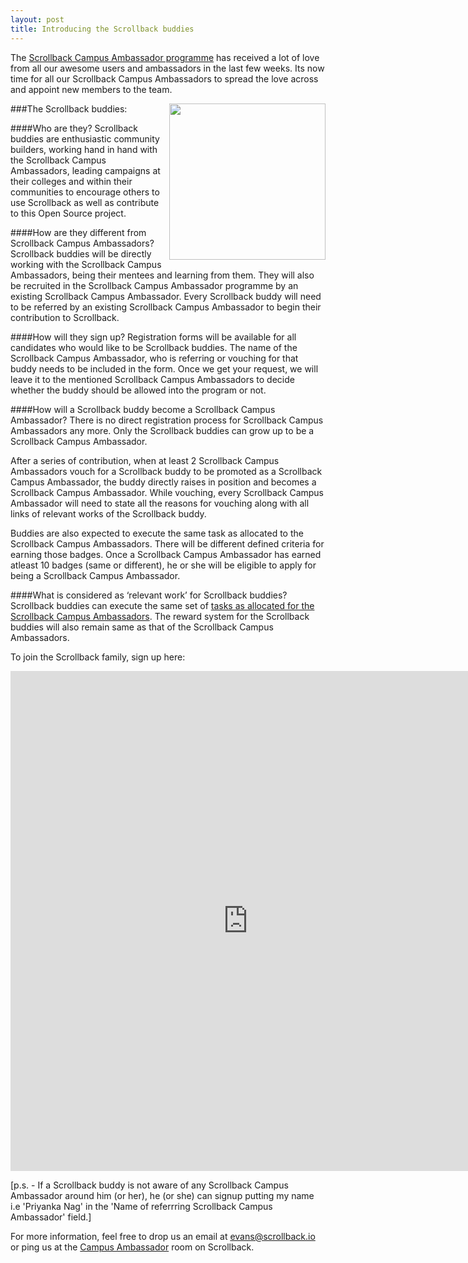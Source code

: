 ```yaml
---
layout: post
title: Introducing the Scrollback buddies
---
```


The [Scrollback Campus Ambassador programme](http://blog.scrollback.io/scrollback-campus-ambassador/) has received a lot of love from all our awesome users and ambassadors in the last few weeks. Its now time for all our Scrollback Campus Ambassadors to spread the love across and appoint new members to the team.

<img src="http://i.imgur.com/AmGZ8oQ.jpg" align="right" width="250" />

###The Scrollback buddies:

####Who are they?
Scrollback buddies are enthusiastic community builders, working hand in hand with the Scrollback Campus Ambassadors, leading campaigns at their colleges and within their communities to encourage others to use Scrollback as well as contribute to this Open Source project. 

####How are they different from Scrollback Campus Ambassadors?
Scrollback buddies will be directly working with the Scrollback Campus Ambassadors, being their mentees and learning from them. They will also be recruited in the Scrollback Campus Ambassador programme by an existing Scrollback Campus Ambassador. Every Scrollback buddy will need to be referred by an existing Scrollback Campus Ambassador to begin their contribution to Scrollback.

####How will they sign up?
Registration forms will be available for all candidates who would like to be Scrollback buddies. The name of the Scrollback Campus Ambassador, who is referring or vouching for that buddy needs to be included in the form. 
Once we get your request, we will leave it to the mentioned Scrollback Campus Ambassadors to decide whether the buddy should be allowed into the program or not. 

####How will a Scrollback buddy become a Scrollback Campus Ambassador?
There is no direct registration process for Scrollback Campus Ambassadors any more. Only the Scrollback buddies can grow up to be a Scrollback Campus Ambassador.

After a series of contribution, when at least 2 Scrollback Campus Ambassadors vouch for a Scrollback buddy to be promoted as a Scrollback Campus Ambassador, the buddy directly raises in position and becomes a Scrollback Campus Ambassador.
While vouching, every Scrollback Campus Ambassador will need to state all the reasons for vouching along with all links of relevant works of the Scrollback buddy.

Buddies are also expected to execute the same task as allocated to the Scrollback Campus Ambassadors. There will be different defined criteria for earning those badges. Once a Scrollback Campus Ambassador has earned atleast 10 badges (same or different), he or she will be eligible to apply for being a Scrollback Campus Ambassador. 


####What is considered as ‘relevant work’ for Scrollback buddies?
Scrollback buddies can execute the same set of [tasks as allocated for the Scrollback Campus Ambassadors](http://blog.scrollback.io/the-first-set-of-scrollback-campus-ambassadors/). The reward system for the Scrollback buddies will also remain same as that of the Scrollback Campus Ambassadors. 

To join the Scrollback family, sign up here:
<iframe src="https://docs.google.com/forms/d/1SWgx1yNr6yGIxUiWYLHSQoLkzcS3o0KkdZP3-wk2OHs/viewform?embedded=true" width="760" height="800" frameborder="0" marginheight="0" marginwidth="0">Loading...</iframe>

[p.s. - If a Scrollback buddy is not aware of any Scrollback Campus Ambassador around him (or her), he (or she) can signup putting my name i.e 'Priyanka Nag' in the 'Name of referrring Scrollback Campus Ambassador' field.]

For more information, feel free to drop us an email at <a href="mailto:evans@scrollback.io">evans@scrollback.io</a> or ping us at the [Campus Ambassador](https://scrollback.io/campus-ambassador) room on Scrollback.
